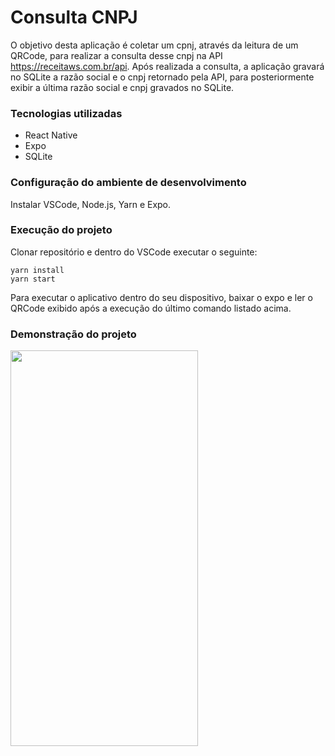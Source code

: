 # Consulta CNPJ

O objetivo desta aplicação é coletar um cpnj, através da leitura de um QRCode, para realizar a consulta desse cnpj na API https://receitaws.com.br/api.
Após realizada a consulta, a aplicação gravará no SQLite a razão social e o cnpj retornado pela API, para posteriormente exibir a última razão social e cnpj gravados no SQLite.

### Tecnologias utilizadas
* React Native
* Expo 
* SQLite

### Configuração do ambiente de desenvolvimento
Instalar VSCode, Node.js, Yarn e Expo.

### Execução do projeto

Clonar repositório e dentro do VSCode executar o seguinte:

```
yarn install
yarn start
```

Para executar o aplicativo dentro do seu dispositivo, baixar o expo e ler o QRCode exibido após a execução do último comando listado acima.

### Demonstração do projeto

<img src="https://i.picasion.com/pic90/af4ff14c0762422f7c4dc48f6275939d.gif" width="300" height="633" border="0"/>
